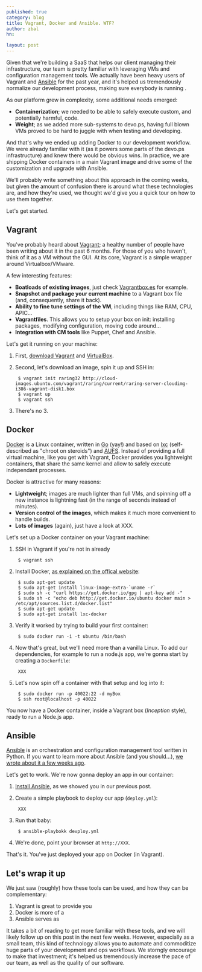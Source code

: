 ```yaml
---
published: true
category: blog
title: Vagrant, Docker and Ansible. WTF?
author: zbal
hn:

layout: post
---
```


Given that we're building a SaaS that helps our client managing their infrastructure, our team is pretty familiar with leveraging VMs and configuration management tools. We actually have been heavy users of Vagrant and [Ansible](http://devo.ps/blog/2013/07/03/ansible-simply-kicks-ass.html) for the past year, and it's helped us tremendously normalize our development process, making sure everybody is running .

As our platform grew in complexity, some additional needs emerged:

- **Containerization**; we needed to be able to safely execute custom, and potentially harmful, code.
- **Weight**; as we added more sub-systems to devo.ps, having full blown VMs proved to be hard to juggle with when testing and developing.

And that's why we ended up adding Docker to our development workflow. We were already familiar with it (as it powers some parts of the devo.ps infrastructure) and knew there would be obvious wins. In practice, we are shipping Docker containers in a main Vagrant image and drive some of the customization and upgrade with Ansible.

We'll probably write something about this approach in the coming weeks, but given the amount of confusion there is around what these technologies are, and how they're used, we thought we'd give you a quick tour on how to use them together.

Let's get started.

## Vagrant

You've probably heard about [Vagrant](http://www.vagrantup.com/); a healthy number of people have been writing about it in the past 6 months. For those of you who haven't, think of it as a VM without the GUI. At its core, Vagrant is a simple wrapper around Virtualbox/VMware.

A few interesting features:

- **Boatloads of existing images**, just check [Vagrantbox.es](http://www.vagrantbox.es/) for example.
- **Snapshot and package your current machine** to a Vagrant box file (and, consequently, share it back).
- **Ability to fine tune settings of the VM**, including things like RAM, CPU, APIC...
- **Vagrantfiles**. This allows you to setup your box on init: installing packages, modifying configuration, moving code around...
- **Integration with CM tools** like Puppet, Chef and Ansible.

Let's get it running on your machine:

1. First, [download Vagrant](http://downloads.vagrantup.com/) and [VirtualBox](https://www.virtualbox.org/wiki/Downloads).
1. Second, let's download an image, spin it up and SSH in:

        $ vagrant init raring32 http://cloud-images.ubuntu.com/vagrant/raring/current/raring-server-cloudimg-i386-vagrant-disk1.box
        $ vagrant up
        $ vagrant ssh

1. There's no 3.

## Docker

[Docker](http://docker.io) is a Linux container, written in [Go](http://golang.org) (yay!) and based on [lxc](http://en.wikipedia.org/wiki/LXC) (self-described as "chroot on steroids") and [AUFS](http://en.wikipedia.org/wiki/Aufs). Instead of providing a full virtual machine, like you get with Vagrant, Docker provides you lightweight containers, that share the same kernel and allow to safely execute independant processes.

Docker is attractive for many reasons:

- **Lightweight**; images are much lighter than full VMs, and spinning off a new instance is lightning fast (in the range of seconds instead of minutes).
- **Version control of the images**, which makes it much more convenient to handle builds.
- **Lots of images** (again), just have a look at XXX.

Let's set up a Docker container on your Vagrant machine:


1. SSH in Vagrant if you're not in already
   
        $ vagrant ssh

1. Install Docker, [as explained on the offical website](http://docs.docker.io/en/latest/installation/ubuntulinux/#id2):

        $ sudo apt-get update
        $ sudo apt-get install linux-image-extra-`uname -r`
        $ sudo sh -c "curl https://get.docker.io/gpg | apt-key add -"
        $ sudo sh -c "echo deb http://get.docker.io/ubuntu docker main > /etc/apt/sources.list.d/docker.list"
        $ sudo apt-get update
        $ sudo apt-get install lxc-docker

1. Verify it worked by trying to build your first container:

        $ sudo docker run -i -t ubuntu /bin/bash

1. Now that's great, but we'll need more than a vanilla Linux. To add our dependencies, for example to run a node.js app, we're gonna start by creating a `Dockerfile`:

        XXX

1. Let's now spin off a container with that setup and log into it:

        $ sudo docker run -p 40022:22 -d myBox
        $ ssh root@localhost -p 40022

You now have a Docker container, inside a Vagrant box (*Inception* style), ready to run a Node.js app.

## Ansible

[Ansible](http://ansible.cc) is an orchestration and configuration management tool written in Python. If you want to learn more about Ansible (and you should...), [we wrote about it a few weeks ago](/blog/2013/07/03/ansible-simply-kicks-ass.html).

Let's get to work. We're now gonna deploy an app in our container:

1. [Install Ansible](/blog/2013/07/03/ansible-simply-kicks-ass.html), as we showed you in our previous post.
1. Create a simple playbook to deploy our app (`deploy.yml`):

        XXX

1. Run that baby:

        $ ansible-playbokk devploy.yml

1. We're done, point your browser at `http://XXX`.

That's it. You've just deployed your app on Docker (in Vagrant).

## Let's wrap it up

We just saw (roughly) how these tools can be used, and how they can be complementary:

1. Vagrant is great to provide you
1. Docker is more of a
1. Ansible serves as

It takes a bit of reading to get more familiar with these tools, and we will likely follow up on this post in the next few weeks. However, especially as a small team, this kind of technology allows you to automate and commoditize huge parts of your development and ops workflows. We storngly encourage to make that investment; it's helped us tremendously increase the pace of our team, as well as the quality of our software.